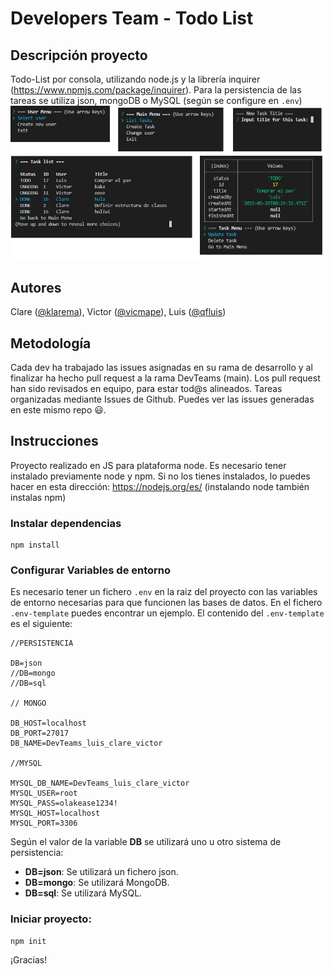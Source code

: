 # Developers Team - Todo List

## Descripción proyecto
Todo-List por consola, utilizando node.js y la librería inquirer (https://www.npmjs.com/package/inquirer).
Para la persistencia de las tareas se utiliza json, mongoDB o MySQL (según se configure en `.env`)
![Image text](screens.png)

## Autores
Clare ([@klarema](https://github.com/klarema)), Victor ([@vicmape](https://github.com/vicmape)), Luis ([@qfluis](https://github.com/qfluis))

## Metodología
Cada dev ha trabajado las issues asignadas en su rama de desarrollo y al finalizar ha hecho pull request a la rama DevTeams (main). Los pull request han sido revisados en equipo, para estar tod@s alineados.
Tareas organizadas mediante Issues de Github.
Puedes ver las issues generadas en este mismo repo 😃.

## Instrucciones
Proyecto realizado en JS para plataforma node. Es necesario tener instalado previamente node y npm. Si no los tienes instalados, lo puedes hacer en esta dirección: https://nodejs.org/es/ (instalando node también instalas npm)

### Instalar dependencias
```
npm install
```
### Configurar Variables de entorno
Es necesario tener un fichero `.env` en la raiz del proyecto con las variables de entorno necesarias para que funcionen las bases de datos.
En el fichero `.env-template` puedes encontrar un ejemplo. El contenido del `.env-template` es el siguiente:
```
//PERSISTENCIA

DB=json
//DB=mongo
//DB=sql

// MONGO

DB_HOST=localhost
DB_PORT=27017
DB_NAME=DevTeams_luis_clare_victor

//MYSQL

MYSQL_DB_NAME=DevTeams_luis_clare_victor
MYSQL_USER=root
MYSQL_PASS=olakease1234!
MYSQL_HOST=localhost
MYSQL_PORT=3306
```
Según el valor de la variable <b>DB</b> se utilizará uno u otro sistema de persistencia:
- <b>DB=json</b>: Se utilizará un fichero json.
- <b>DB=mongo</b>: Se utilizará MongoDB.
- <b>DB=sql</b>: Se utilizará MySQL.


### Iniciar proyecto:
```
npm init
```
¡Gracias!
